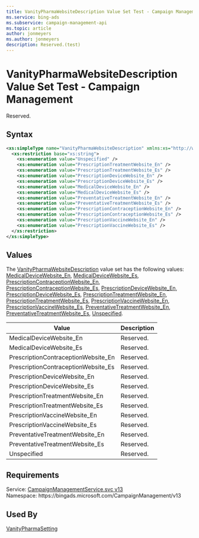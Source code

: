 ```yaml
---
title: VanityPharmaWebsiteDescription Value Set Test - Campaign Management
ms.service: bing-ads
ms.subservice: campaign-management-api
ms.topic: article
author: jonmeyers
ms.author: jonmeyers
description: Reserved.(test)
---
```

# VanityPharmaWebsiteDescription Value Set Test - Campaign Management
Reserved.

## Syntax
```xml
<xs:simpleType name="VanityPharmaWebsiteDescription" xmlns:xs="http://www.w3.org/2001/XMLSchema">
  <xs:restriction base="xs:string">
    <xs:enumeration value="Unspecified" />
    <xs:enumeration value="PrescriptionTreatmentWebsite_En" />
    <xs:enumeration value="PrescriptionTreatmentWebsite_Es" />
    <xs:enumeration value="PrescriptionDeviceWebsite_En" />
    <xs:enumeration value="PrescriptionDeviceWebsite_Es" />
    <xs:enumeration value="MedicalDeviceWebsite_En" />
    <xs:enumeration value="MedicalDeviceWebsite_Es" />
    <xs:enumeration value="PreventativeTreatmentWebsite_En" />
    <xs:enumeration value="PreventativeTreatmentWebsite_Es" />
    <xs:enumeration value="PrescriptionContraceptionWebsite_En" />
    <xs:enumeration value="PrescriptionContraceptionWebsite_Es" />
    <xs:enumeration value="PrescriptionVaccineWebsite_En" />
    <xs:enumeration value="PrescriptionVaccineWebsite_Es" />
  </xs:restriction>
</xs:simpleType>
```

## <a name="values"></a>Values

The [VanityPharmaWebsiteDescription](vanitypharmawebsitedescription.md) value set has the following values: [MedicalDeviceWebsite_En](#medicaldevicewebsite_en), [MedicalDeviceWebsite_Es](#medicaldevicewebsite_es), [PrescriptionContraceptionWebsite_En](#prescriptioncontraceptionwebsite_en), [PrescriptionContraceptionWebsite_Es](#prescriptioncontraceptionwebsite_es), [PrescriptionDeviceWebsite_En](#prescriptiondevicewebsite_en), [PrescriptionDeviceWebsite_Es](#prescriptiondevicewebsite_es), [PrescriptionTreatmentWebsite_En](#prescriptiontreatmentwebsite_en), [PrescriptionTreatmentWebsite_Es](#prescriptiontreatmentwebsite_es), [PrescriptionVaccineWebsite_En](#prescriptionvaccinewebsite_en), [PrescriptionVaccineWebsite_Es](#prescriptionvaccinewebsite_es), [PreventativeTreatmentWebsite_En](#preventativetreatmentwebsite_en), [PreventativeTreatmentWebsite_Es](#preventativetreatmentwebsite_es), [Unspecified](#unspecified).

|Value|Description|
|-----------|---------------|
|<a name="medicaldevicewebsite_en"></a>MedicalDeviceWebsite_En|Reserved.|
|<a name="medicaldevicewebsite_es"></a>MedicalDeviceWebsite_Es|Reserved.|
|<a name="prescriptioncontraceptionwebsite_en"></a>PrescriptionContraceptionWebsite_En|Reserved.|
|<a name="prescriptioncontraceptionwebsite_es"></a>PrescriptionContraceptionWebsite_Es|Reserved.|
|<a name="prescriptiondevicewebsite_en"></a>PrescriptionDeviceWebsite_En|Reserved.|
|<a name="prescriptiondevicewebsite_es"></a>PrescriptionDeviceWebsite_Es|Reserved.|
|<a name="prescriptiontreatmentwebsite_en"></a>PrescriptionTreatmentWebsite_En|Reserved.|
|<a name="prescriptiontreatmentwebsite_es"></a>PrescriptionTreatmentWebsite_Es|Reserved.|
|<a name="prescriptionvaccinewebsite_en"></a>PrescriptionVaccineWebsite_En|Reserved.|
|<a name="prescriptionvaccinewebsite_es"></a>PrescriptionVaccineWebsite_Es|Reserved.|
|<a name="preventativetreatmentwebsite_en"></a>PreventativeTreatmentWebsite_En|Reserved.|
|<a name="preventativetreatmentwebsite_es"></a>PreventativeTreatmentWebsite_Es|Reserved.|
|<a name="unspecified"></a>Unspecified|Reserved.|

## Requirements
Service: [CampaignManagementService.svc v13](https://campaign.api.bingads.microsoft.com/Api/Advertiser/CampaignManagement/v13/CampaignManagementService.svc)  
Namespace: https\://bingads.microsoft.com/CampaignManagement/v13  

## Used By
[VanityPharmaSetting](vanitypharmasetting.md)  
